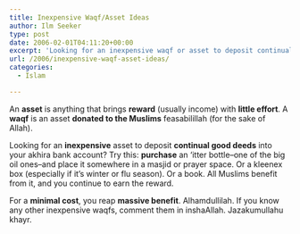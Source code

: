 ```yaml
---
title: Inexpensive Waqf/Asset Ideas
author: Ilm Seeker
type: post
date: 2006-02-01T04:11:20+00:00
excerpt: 'Looking for an inexpensive waqf or asset to deposit continual good deeds into your akhira bank account?  Itter, kleenex, and others are all good starts.'
url: /2006/inexpensive-waqf-asset-ideas/
categories:
  - Islam

---
```

An **asset** is anything that brings **reward** (usually income) with **little effort**. A **waqf** is an asset **donated to the Muslims** <span class="foreignWords">feasabilillah</span> (for the sake of Allah).

Looking for an **inexpensive** asset to deposit **continual good deeds** into your <span class="foreignWords">akhira</span> bank account? Try this: **purchase** an &#8216;itter bottle&#8211;one of the big oil ones&#8211;and place it somewhere in a masjid or prayer space. Or a kleenex box (especially if it&#8217;s winter or flu season). Or a book. All Muslims benefit from it, and you continue to earn the reward.

For a **minimal cost**, you reap **massive benefit**. Alhamdullilah. If you know any other inexpensive waqfs, comment them in inshaAllah. Jazakumullahu khayr.
